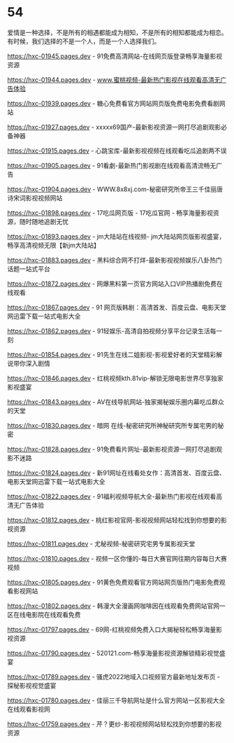 # 54
爱情是一种选择，不是所有的相遇都能成为相知，不是所有的相知都能成为相恋。有时候，我们选择的不是一个人，而是一个人选择我们。

https://hxc-01945.pages.dev - 91免费高清网站-在线网页版登录畅享海量影视资源

https://hxc-01944.pages.dev - www.蜜桃视频-最新热门影视在线观看高清无广告体验

https://hxc-01939.pages.dev - 糖心免费看官方网站网页版免费电影免费看剧网站

https://hxc-01927.pages.dev - xxxxx69国产-最新影视资源一网打尽追剧观影必备神器

https://hxc-01915.pages.dev - 心跳宝库-最新影视视频在线观看吃瓜追剧两不误

https://hxc-01905.pages.dev - 91看劇-最新热门影视剧在线观看高清流畅无广告

https://hxc-01904.pages.dev - WWW.8x8xj.com-秘密研究所帝王三千佳丽唐诗宋词影视视频网站

https://hxc-01898.pages.dev - 17吃瓜网页版 - 17吃瓜官网 - 畅享海量影视资源，随时随地追剧无忧

https://hxc-01893.pages.dev - jm大陆站在线视频- jm大陆站网页版影视盛宴，畅享高清视频无限【新jm大陆站】

https://hxc-01883.pages.dev - 黑料综合网不打烊-最新影视视频娱乐八卦热门话题一站式平台

https://hxc-01872.pages.dev - 网爆黑料第一页官方网站入口VIP热播剧免费在线观看

https://hxc-01867.pages.dev - 91 网页版韩剧：高清首发、百度云盘、电影天堂网迅雷下载一站式电影大全

https://hxc-01862.pages.dev - 91轻娱乐-高清自拍视频分享平台记录生活每一刻

https://hxc-01854.pages.dev - 91先生在线二姐影视-影视爱好者的天堂精彩解说带你深入剧情

https://hxc-01846.pages.dev - 红桃视频kth.81vip-解锁无限电影世界尽享独家影视盛宴

https://hxc-01843.pages.dev - AV在线导航网站-独家揭秘娱乐圈内幕吃瓜群众的天堂

https://hxc-01830.pages.dev - 暗网  在线-秘密研究所神秘研究所专属宅男的秘密

https://hxc-01828.pages.dev - 91免费看片网址-最新影视资源一网打尽追剧观影不迷路

https://hxc-01824.pages.dev - 新91网址在线看处女作：高清首发、百度云盘、电影天堂网迅雷下载一站式电影大全

https://hxc-01822.pages.dev - 91福利视频导航大全-最新热门影视在线观看高清无广告体验

https://hxc-01812.pages.dev - 桃红影视官网-影视视频网站轻松找到你想要的影视资源

https://hxc-01811.pages.dev - 尤秘视频-秘密研究宅男专属影视天堂

https://hxc-01810.pages.dev - 视频一区你懂的-每日大赛官网往期内容每日大赛视频

https://hxc-01805.pages.dev - 91黄色免费观看官方网站网页版热门电影免费观看影视网站

https://hxc-01802.pages.dev - 韩漫大全漫画网咖啡因在线观看免费网站官网一区在线电影院在线观看免费

https://hxc-01797.pages.dev - 69网-红桃视频免费入口大揭秘轻松畅享海量影视资源

https://hxc-01790.pages.dev - 520121.com-畅享海量影视资源解锁精彩视觉盛宴

https://hxc-01789.pages.dev - 骚虎2022地域入口视频官方最新地址发布页 - 探秘影视视觉盛宴

https://hxc-01780.pages.dev - 佳丽三千导航网址是什么官方网站一区影视大全在线观看影视网

https://hxc-01759.pages.dev - 芹？更纱-影视视频网站轻松找到你想要的影视资源
